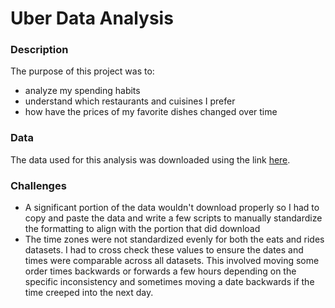 # Uber Data Analysis

### Description

The purpose of this project was to:
- analyze my spending habits
- understand which restaurants and cuisines I prefer
- how have the prices of my favorite dishes changed over time


### Data

The data used for this analysis was downloaded using the link [here](https://help.uber.com/driving-and-delivering/article/download-your-personal-uber-data?nodeId=fbf08e68-65ba-456b-9bc6-1369eb9d2c44).


### Challenges
- A significant portion of the data wouldn't download properly so I had to copy and paste the data and write a few scripts to manually standardize the formatting to align with the portion that did download
- The time zones were not standardized evenly for both the eats and rides datasets.  I had to cross check these values to ensure the dates and times were comparable across all datasets.  This involved moving some order times backwards or forwards a few hours depending on the specific inconsistency and sometimes moving a date backwards if the time creeped into the next day.
